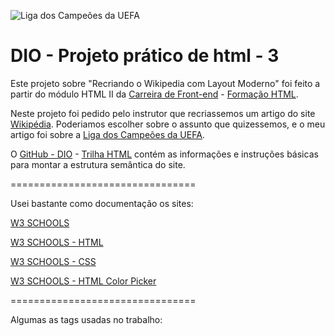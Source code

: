 
![Liga dos Campeões da UEFA](https://inspirationseek.com/wp-content/uploads/2014/05/UEFA-Champions-League-Wallpaper-Logo.jpg)
# DIO - Projeto prático de html - 3

Este projeto sobre "Recriando o Wikipedia com Layout Moderno" foi feito a partir do módulo HTML II da [Carreira de Front-end](https://www.dio.me/careers/front-end) - [Formação HTML](https://www.dio.me/curso-html).

Neste projeto foi pedido pelo instrutor que recriassemos um artigo do site [Wikipédia](https://pt.wikipedia.org/wiki/Wikip%C3%A9dia:P%C3%A1gina_principal). Poderiamos escolher sobre o assunto que quizessemos, e o meu artigo foi sobre a [Liga dos Campeões da UEFA](https://pt.wikipedia.org/wiki/Liga_dos_Campe%C3%B5es_da_UEFA). 

O [GitHub - DIO](https://github.com/digitalinnovationone) - [Trilha HTML](https://github.com/digitalinnovationone/trilha-html-modulo-3) contém as informações e instruções básicas para montar a estrutura semântica do site.

================================

Usei bastante como documentação os sites: 

[W3 SCHOOLS](https://www.w3schools.com/) 

[W3 SCHOOLS - HTML](https://www.w3schools.com/html/default.asp) 

[W3 SCHOOLS - CSS](https://www.w3schools.com/css/default.asp) 

[W3 SCHOOLS - HTML Color Picker](https://www.w3schools.com/colors/colors_picker.asp)


================================


Algumas as tags usadas no trabalho:

